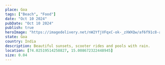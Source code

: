 ```yaml
---
place: Goa
tags: ["Beach", "Food"]
date: "Oct 10 2024"
pubDate: "Oct 10 2024"
publish: true
heroImage: "https://imagedelivery.net/nW2YfjVFqxC-ok-_zXWXQw/af6f91c8-a324-4d4d-9348-58d18a263300/feed"
state: Goa
country: India
description: Beautiful sunsets, scooter rides and pools with rain.
location: [74.02519514258827, 15.008672322448945]
size: 0.04
---
```

